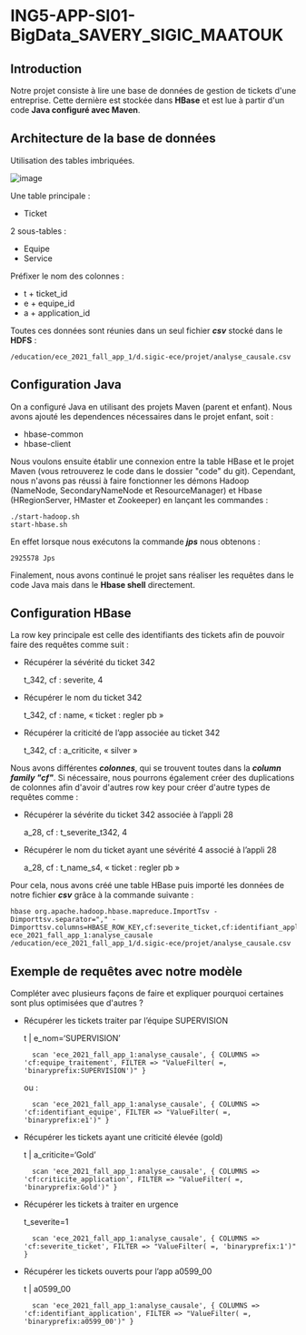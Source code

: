 # ING5-APP-SI01-BigData_SAVERY_SIGIC_MAATOUK

## Introduction
Notre projet consiste à lire une base de données de gestion de tickets d'une entreprise. Cette dernière est stockée dans **HBase** et est lue à partir d'un code **Java configuré avec Maven**.


## Architecture de la base de données
Utilisation des tables imbriquées.

![image](https://user-images.githubusercontent.com/47555601/147259664-3771dc47-0a7f-4bb0-a7d8-444cc5f2dc2e.png)

Une table principale :
- Ticket

2 sous-tables :
- Equipe
- Service

Préfixer le nom des colonnes :
- t + ticket_id
- e + equipe_id
- a + application_id

Toutes ces données sont réunies dans un seul fichier ***csv*** stocké dans le **HDFS** :
```console
/education/ece_2021_fall_app_1/d.sigic-ece/projet/analyse_causale.csv
```

## Configuration Java
On a configuré Java en utilisant des projets Maven (parent et enfant). Nous avons ajouté les dependences nécessaires dans le projet enfant, soit :
- hbase-common
- hbase-client

Nous voulons ensuite établir une connexion entre la table HBase et le projet Maven (vous retrouverez le code dans le dossier "code" du git). 
Cependant, nous n'avons pas réussi à faire fonctionner les démons Hadoop (NameNode, SecondaryNameNode et ResourceManager) et Hbase (HRegionServer, HMaster et Zookeeper) en lançant les commandes :
```console
./start-hadoop.sh
start-hbase.sh
```

En effet lorsque nous exécutons la commande ***jps*** nous obtenons :
```console
2925578 Jps
```

Finalement, nous avons continué le projet sans réaliser les requêtes dans le code Java mais dans le **Hbase shell** directement.

## Configuration HBase
La row key principale est celle des identifiants des tickets afin de pouvoir faire des requêtes comme suit :
- Récupérer la sévérité du ticket 342

	t_342, cf : severite, 4
	
- Récupérer le nom du ticket 342 

	t_342, cf : name, « ticket : regler pb »
	
- Récupérer la criticité de l’app associée au ticket 342

	t_342, cf : a_criticite, « silver »

Nous avons différentes ***colonnes***, qui se trouvent toutes dans la ***column family "cf"***.
Si nécessaire, nous pourrons également créer des duplications de colonnes afin d'avoir d'autres row key pour créer d'autre types de requêtes comme :
- Récupérer la sévérite du ticket 342 associée à l’appli 28

	a_28, cf : t_severite_t342, 4
 
- Récupérer le nom du ticket ayant une sévérité 4 associé à l’appli 28

	a_28, cf : t_name_s4, « ticket : regler pb » 
	
Pour cela, nous avons créé une table HBase puis importé les données de notre fichier ***csv*** grâce à la commande suivante :
```console
hbase org.apache.hadoop.hbase.mapreduce.ImportTsv -Dimporttsv.separator="," -Dimporttsv.columns=HBASE_ROW_KEY,cf:severite_ticket,cf:identifiant_application,cf:criticite_application,cf:statut_application,cf:date_ouverture_application,cf:semaine_ouverture_application,cf:identifiant_equipe,cf:equipe_traitement ece_2021_fall_app_1:analyse_causale /education/ece_2021_fall_app_1/d.sigic-ece/projet/analyse_causale.csv

```

## Exemple de requêtes avec notre modèle

Compléter avec plusieurs façons de faire et expliquer pourquoi certaines sont plus optimisées que d'autres ? 

- Récupérer les tickets traiter par l’équipe SUPERVISION

	t | e_nom=‘SUPERVISION’

    	scan 'ece_2021_fall_app_1:analyse_causale', { COLUMNS => 'cf:equipe_traitement', FILTER => "ValueFilter( =, 'binaryprefix:SUPERVISION')" }
    
    ou : 
    
    	scan 'ece_2021_fall_app_1:analyse_causale', { COLUMNS => 'cf:identifiant_equipe', FILTER => "ValueFilter( =, 'binaryprefix:e1')" } 


- Récupérer les tickets ayant une criticité élevée (gold)

	t | a_criticite=‘Gold’
	
		scan 'ece_2021_fall_app_1:analyse_causale', { COLUMNS => 'cf:criticite_application', FILTER => "ValueFilter( =, 'binaryprefix:Gold')" } 


- Récupérer les tickets à traiter en urgence

	t_severite=1

		scan 'ece_2021_fall_app_1:analyse_causale', { COLUMNS => 'cf:severite_ticket', FILTER => "ValueFilter( =, 'binaryprefix:1')" } 

	

- Récupérer les tickets ouverts pour l’app a0599_00

	t | a0599_00

		scan 'ece_2021_fall_app_1:analyse_causale', { COLUMNS => 'cf:identifiant_application', FILTER => "ValueFilter( =, 'binaryprefix:a0599_00')" } 

